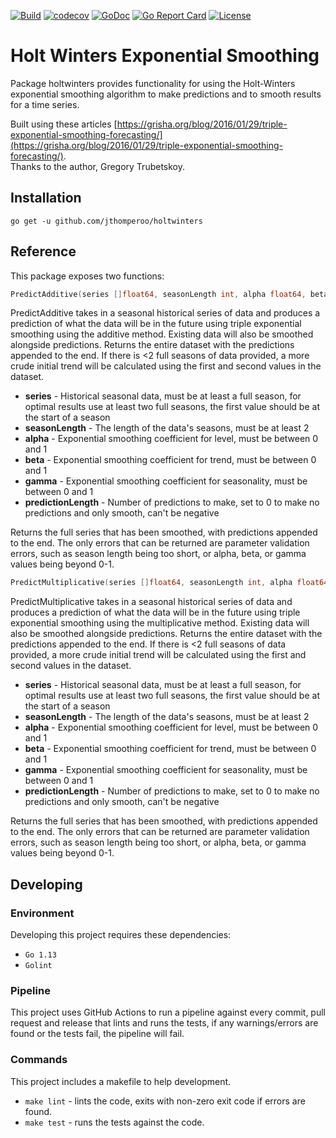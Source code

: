 [![Build](https://github.com/jthomperoo/holtwinters/workflows/main/badge.svg)](https://github.com/jthomperoo/holtwinters)
[![codecov](https://codecov.io/gh/jthomperoo/holtwinters/branch/master/graph/badge.svg)](https://codecov.io/gh/jthomperoo/holtwinters)
[![GoDoc](https://godoc.org/github.com/jthomperoo/holtwinters?status.svg)](https://godoc.org/github.com/jthomperoo/holtwinters)
[![Go Report Card](https://goreportcard.com/badge/github.com/jthomperoo/holtwinters)](https://goreportcard.com/report/github.com/jthomperoo/holtwinters)
[![License](http://img.shields.io/:license-apache-blue.svg)](http://www.apache.org/licenses/LICENSE-2.0.html)

# Holt Winters Exponential Smoothing

Package holtwinters provides functionality for using the Holt-Winters exponential smoothing algorithm to make predictions and to smooth results for a time series.

Built using these articles [https://grisha.org/blog/2016/01/29/triple-exponential-smoothing-forecasting/](https://grisha.org/blog/2016/01/29/triple-exponential-smoothing-forecasting/).  
Thanks to the author, Gregory Trubetskoy.

## Installation

```
go get -u github.com/jthomperoo/holtwinters
```

## Reference

This package exposes two functions:

```go
PredictAdditive(series []float64, seasonLength int, alpha float64, beta float64, gamma float64, predictionLength int) ([]float64, error)
```
PredictAdditive takes in a seasonal historical series of data and produces a prediction of what the data will be in the future using triple
exponential smoothing using the additive method. Existing data will also be smoothed alongside predictions. Returns the entire dataset with
the predictions appended to the end. If there is <2 full seasons of data provided, a more crude initial trend will be calculated using the first
and second values in the dataset.
 - **series** - Historical seasonal data, must be at least a full season, for optimal results use at least two full seasons, the first value should be at the start of a season
 - **seasonLength** - The length of the data's seasons, must be at least 2
 - **alpha** - Exponential smoothing coefficient for level, must be between 0 and 1
 - **beta** - Exponential smoothing coefficient for trend, must be between 0 and 1
 - **gamma** - Exponential smoothing coefficient for seasonality, must be between 0 and 1
 - **predictionLength** - Number of predictions to make, set to 0 to make no predictions and only smooth, can't be negative  

Returns the full series that has been smoothed, with predictions appended to the end. The only errors that can be returned are parameter validation errors, such as season length being too short, or alpha, beta, or gamma values being beyond 0-1.  

```go
PredictMultiplicative(series []float64, seasonLength int, alpha float64, beta float64, gamma float64, predictionLength int) ([]float64, error)
```
PredictMultiplicative takes in a seasonal historical series of data and produces a prediction of what the data will be in the future using triple
exponential smoothing using the multiplicative method. Existing data will also be smoothed alongside predictions. Returns the entire dataset with
the predictions appended to the end. If there is <2 full seasons of data provided, a more crude initial trend will be calculated using the first
and second values in the dataset.
 - **series** - Historical seasonal data, must be at least a full season, for optimal results use at least two full seasons, the first value should be at the start of a season
 - **seasonLength** - The length of the data's seasons, must be at least 2
 - **alpha** - Exponential smoothing coefficient for level, must be between 0 and 1
 - **beta** - Exponential smoothing coefficient for trend, must be between 0 and 1
 - **gamma** - Exponential smoothing coefficient for seasonality, must be between 0 and 1
 - **predictionLength** - Number of predictions to make, set to 0 to make no predictions and only smooth, can't be negative  

Returns the full series that has been smoothed, with predictions appended to the end. The only errors that can be returned are parameter validation errors, such as season length being too short, or alpha, beta, or gamma values being beyond 0-1.

## Developing

### Environment

Developing this project requires these dependencies:

* `Go 1.13`
* `Golint`

### Pipeline

This project uses GitHub Actions to run a pipeline against every commit, pull request and release that lints and runs the tests, if any warnings/errors are found or the tests fail, the pipeline will fail.

### Commands

This project includes a makefile to help development.

* `make lint` - lints the code, exits with non-zero exit code if errors are found.
* `make test` - runs the tests against the code.
